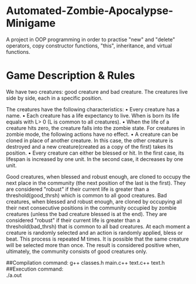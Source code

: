 # Automated-Zombie-Apocalypse-Minigame
A project in OOP programming in order to practise "new" and "delete" operators, copy constructor functions, "this", inheritance, and virtual functions.

# Game Description & Rules
  We have two creatures: good creature and bad creature. The creatures live side by side, each in a specific position. 
  
  The creatures have the following characteristics: 
• Every creature has a name. 
• Each creature has a life expectancy to live. When is born its life equals with L> 0 (L is common to all creatures). 
• When the life of a creature hits zero, the creature falls into the zombie state. For creatures in zombie mode, the following actions have no effect. 
• A creature can be cloned in place of another creature. In this case, the other creature is destroyed and a new creature(created as a copy of the first) takes its position. 
• Every creature can either be blessed or hit. In the first case, its lifespan is increased by one unit. In the second case, it decreases by one unit.

  Good creatures, when blessed and robust enough, are cloned to occupy the next place in the community (the next position of the last is the first). They are considered "robust" if their current life is greater than a threshold(good_thrsh) which is common to all good creatures.
  Bad creatures, when blessed and robust enough, are cloned by occupying all their next consecutive positions in the community occupied by zombie creatures (unless the bad creature blessed is at the end). They are considered "robust" if their current life is greater than a threshold(bad_thrsh) that is common to all bad creatures. 
  At each moment a creature is randomly selected and an action is randomly applied, bless or beat. This process is repeated M times. It is possible that the same creature will be selected more than once. The result is considered positive when, ultimately, the community consists of good creatures only.

##Compilation command: 
  g++ classes.h main.c++ text.c++ text.h
##Execution command:	
  ./a.out
